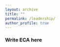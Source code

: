 ```yaml
---
layout: archive
title: ""
permalink: /leadership/
author_profile: true
---
```

### Write ECA here